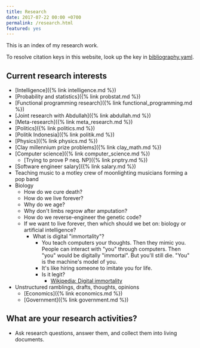 ```yaml
---
title: Research
date: 2017-07-22 00:00 +0700
permalink: /research.html
featured: yes
---
```


This is an index of my research work.

To resolve citation keys in this website, look up the key in [bibliography.yaml](https://github.com/edom/edom.github.io/blob/master/bibliography.yaml).

## Current research interests

- [Intelligence]({% link intelligence.md %})
- [Probability and statistics]({% link probstat.md %})
- [Functional programming research]({% link functional_programming.md %})
- [Joint research with Abdullah]({% link abdullah.md %})
- [Meta-research]({% link meta_research.md %})
- [Politics]({% link politics.md %})
- [Politik Indonesia]({% link politik.md %})
- [Physics]({% link physics.md %})
- [Clay millennium prize problems]({% link clay_math.md %})
- [Computer science]({% link computer_science.md %})
    - [Trying to prove P neq. NP]({% link pnptry.md %})
- [Software engineer salary]({% link salary.md %})
- Teaching music to a motley crew of moonlighting musicians forming a pop band
- Biology
    - How do we cure death?
    - How do we live forever?
    - Why do we age?
    - Why don't limbs regrow after amputation?
    - How do we reverse-engineer the genetic code?
    - If we want to live forever, then which should we bet on: biology or artificial intelligence?
        - What is digital "immortality"?
            - You teach computers your thoughts.
            Then they mimic you.
            People can interact with "you" through computers.
            Then "you" would be digitally "immortal".
            But you'll still die.
            "You" is the machine's model of you.
            - It's like hiring someone to imitate you for life.
            - Is it legit?
                - [Wikipedia: Digital immortality](https://en.wikipedia.org/wiki/Digital_immortality)
- Unstructured ramblings, drafts, thoughts, opinions
    - [Economics]({% link economics.md %})
    - [Government]({% link government.md %})

## What are your research activities?

- Ask research questions, answer them, and collect them into living documents.
